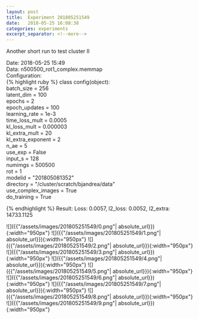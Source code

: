 ```yaml
---
layout: post
title:  Experiment 201805251549
date:   2018-05-25 16:08:38
categories: experiments
excerpt_separator: <!--more-->
---
```

Another short run to test cluster II  

 <!--more-->
Date: 2018-05-25 15:49  
Data: n500500_rot1_complex.memmap  
Configuration:   
{% highlight ruby %}
class config(object):  
    batch_size = 256  
    latent_dim = 100  
    epochs = 2  
    epoch_updates = 100  
    learning_rate = 1e-3   
    time_loss_mult = 0.0005   
    kl_loss_mult = 0.000003  
    kl_extra_mult = 20  
    kl_extra_exponent = 2  
    n_ae = 5  
    use_exp = False  
    input_s = 128  
    numimgs = 500500  
    rot = 1  
    modelid = "201805081352"  
    directory = "/cluster/scratch/bjandrea/data"  
    use_complex_images =  True  
    do_training = True  
  
{% endhighlight %}
Result: Loss: 0.0057, l2_loss: 0.0052, l2_extra: 14733.1125  

![]({{"/assets/images/201805251549/0.png"| absolute_url}}){:width="950px"}
![]({{"/assets/images/201805251549/1.png"| absolute_url}}){:width="950px"}
![]({{"/assets/images/201805251549/2.png"| absolute_url}}){:width="950px"}
![]({{"/assets/images/201805251549/3.png"| absolute_url}}){:width="950px"}
![]({{"/assets/images/201805251549/4.png"| absolute_url}}){:width="950px"}
![]({{"/assets/images/201805251549/5.png"| absolute_url}}){:width="950px"}
![]({{"/assets/images/201805251549/6.png"| absolute_url}}){:width="950px"}
![]({{"/assets/images/201805251549/7.png"| absolute_url}}){:width="950px"}
![]({{"/assets/images/201805251549/8.png"| absolute_url}}){:width="950px"}
![]({{"/assets/images/201805251549/9.png"| absolute_url}}){:width="950px"}
